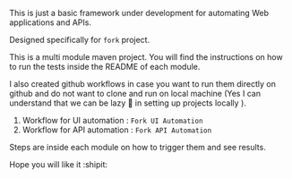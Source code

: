 This is just a basic framework under development for automating Web applications and APIs.

Designed specifically for `fork` project.

This is a multi module maven project.
You will find the instructions on how to run the tests inside the README of each module.

I also created github workflows in case you want to run them directly on github and do not want to clone and run on local machine (Yes I can understand that we can be lazy :bear: in setting up projects locally ).   
1. Workflow for UI automation : `Fork UI Automation`  
1. Workflow for API automation : `Fork API Automation`   

Steps are inside each module on how to trigger them and see results.

Hope you will like it  :shipit:
